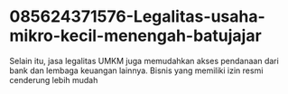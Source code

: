 # 085624371576-Legalitas-usaha-mikro-kecil-menengah-batujajar
Selain itu, jasa legalitas UMKM juga memudahkan akses pendanaan dari bank dan lembaga keuangan lainnya. Bisnis yang memiliki izin resmi cenderung lebih mudah 
